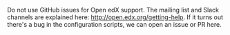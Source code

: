 Do not use GitHub issues for Open edX support. The mailing list and Slack channels are explained here: http://open.edx.org/getting-help. If it turns out there's a bug in the configuration scripts, we can open an issue or PR here.
